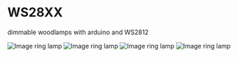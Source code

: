# WS28XX
dimmable woodlamps with arduino and WS2812

![Image ring lamp](https://github.com/Daniel595/WS28XX/blob/master/ring_white.jpg)
![Image ring lamp](https://github.com/Daniel595/WS28XX/blob/master/ring_rainbow.jpg)
![Image ring lamp](https://github.com/Daniel595/WS28XX/blob/master/wild_white.jpg)
![Image ring lamp](https://github.com/Daniel595/WS28XX/blob/master/control_unit.jpg)

